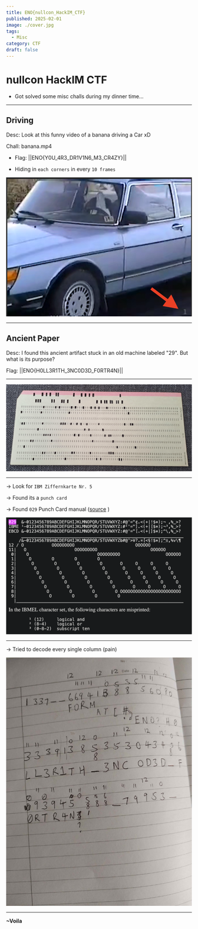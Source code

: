 ```yaml
---
title: ENO{nullcon_HackIM_CTF}
published: 2025-02-01
image: ./cover.jpg
tags:
  - Misc
category: CTF
draft: false
---
```


# nullcon HackIM CTF

- Got solved some misc challs during my dinner time...

---

## Driving

Desc: Look at this funny video of a banana driving a Car xD

Chall: banana.mp4

- Flag: ||ENO{Y0U_4R3_DR1V1N6_M3_CR4ZY}||

- Hiding in `each corners` in every `10 frames`

![](./assets/driving.png)

---

## Ancient Paper

Desc: I found this ancient artifact stuck in an old machine labeled "29". But what is its purpose?

Flag: ||ENO{H0LL3R1TH_3NC0D3D_F0RTR4N}||

---

![](./assets/ancient-paper.jpg)

---

-> Look for `IBM Ziffernkarte Nr. 5`

-> Found its a `punch card`

-> Found `029` Punch Card manual ([source](https://homepage.divms.uiowa.edu/~jones/cards/codes.html) )

![](./assets/notes.png)

---

-> Tried to decode every single column (pain)

![](./assets/solve.jpg)

---

**~Voila**
